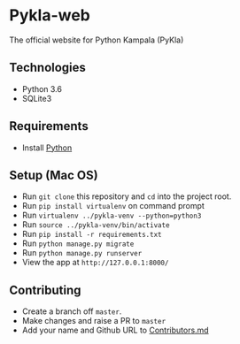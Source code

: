 # Pykla-web

The official website for Python Kampala (PyKla)

## Technologies

* Python 3.6
* SQLite3

## Requirements

* Install [Python](https://www.python.org/downloads/)

## Setup (Mac OS)

* Run `git clone` this repository and `cd` into the project root.
* Run `pip install virtualenv` on command prompt
* Run `virtualenv ../pykla-venv --python=python3`
* Run `source ../pykla-venv/bin/activate`
* Run `pip install -r requirements.txt`
* Run `python manage.py migrate`
* Run `python manage.py runserver`
* View the app at `http://127.0.0.1:8000/`

## Contributing

* Create a branch off `master`.
* Make changes and raise a PR to `master`
* Add your name and Github URL to [Contributors.md](./Contributors.md)
